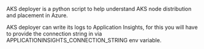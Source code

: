 AKS deployer is a python script to help understand AKS node distribution and placement in Azure.

AKS deployer can write its logs to Application Insights, for this you will have to provide the 
connection string in via APPLICATIONINSIGHTS_CONNECTION_STRING env variable.

